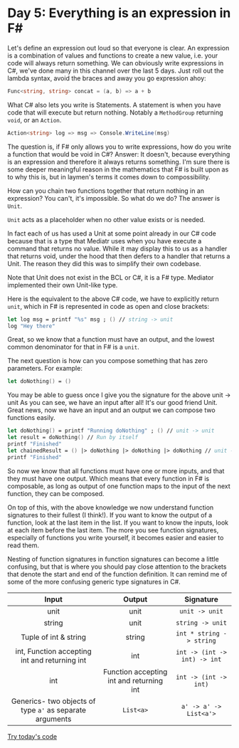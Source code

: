 # Day 5: Everything is an expression in F#

Let's define an expression out loud so that everyone is clear. An expression is a combination of values and functions to create a new value, i.e. your code will always return something.
We can obviously write expressions in C#, we've done many in this channel over the last 5 days. Just roll out the lambda syntax, avoid the braces and away you go expression ahoy:

```csharp
Func<string, string> concat = (a, b) => a + b
```

What C# also lets you write is Statements. A statement is when you have code that will execute but return nothing. Notably a `MethodGroup` returning `void`, or an `Action`.

```csharp
Action<string> log => msg => Console.WriteLine(msg)
```

The question is, if F# only allows you to write expressions, how do you write a function that would be void in C#?
Answer: It doesn't, because everything is an expression and therefore it always returns something. I'm sure there is some deeper meaningful reason in the mathematics that F# is built upon as to why this is, but in laymen's terms it comes down to compossibility.

How can you chain two functions together that return nothing in an expression? You can't, it's impossible. So what do we do? The answer is `Unit`.

`Unit` acts as a placeholder when no other value exists or is needed.

In fact each of us has used a Unit at some point already in our C# code because that is a type that Mediatr uses when you have execute a command that returns no value. While it may display this to us as a handler that returns void, under the hood that then defers to a handler that returns a Unit. The reason they did this was to simplify their own codebase.

Note that Unit does not exist in the BCL or C#, it is a F# type. Mediator implemented their own Unit-like type.

Here is the equivalent to the above C# code, we have to explicitly return `unit`, which in F# is represented in code as open and close brackets:

```fsharp
let log msg = printf "%s" msg ; () // string -> unit
log "Hey there"
```

Great, so we know that a function must have an output, and the lowest common denominator for that in F# is a `unit`.

The next question is how can you compose something that has zero parameters. For example:

```fsharp
let doNothing() = ()
```

You may be able to guess once I give you the signature for the above unit -> unit
As you can see, we have an input after all! It's our good friend Unit. Great news, now we have an input and an output we can compose two functions easily.

```fsharp
let doNothing() = printf "Running doNothing" ; () // unit -> unit
let result = doNothing() // Run by itself
printf "Finished"
let chainedResult = () |> doNothing |> doNothing |> doNothing // unit -> unit
printf "Finished"
```

So now we know that all functions must have one or more inputs, and that they must have one output. Which means that every function in F# is composable, as long as output of one function maps to the input of the next function, they can be composed.

On top of this, with the above knowledge we now understand function signatures to their fullest (I think!).
If you want to know the output of a function, look at the last item in the list.
If you want to know the inputs, look at each item before the last item.
The more you see function signatures, especially of functions you write yourself, it becomes easier and easier to read them.

Nesting of function signatures in function signatures can become a little confusing, but that is where you should pay close attention to the brackets that denote the start and end of the function definition. It can remind me of some of the more confusing generic type signatures in C#.

|                          Input                           |                  Output                  |          Signature           |
| :------------------------------------------------------: | :--------------------------------------: | :--------------------------: |
|                           unit                           |                   unit                   |        `unit -> unit`        |
|                          string                          |                   unit                   |       `string -> unit`       |
|                  Tuple of int & string                   |                  string                  |   `int * string -> string`   |
|      int, Function accepting int and returning int       |                   int                    | `int -> (int -> int) -> int` |
|                           int                            | Function accepting int and returning int |    `int -> (int -> int)`     |
| Generics- two objects of type `a'` as separate arguments |                `List<a>`                 |    `a' -> a' -> List<a'>`    |

[Try today's code](https://try.fsharp.org/#?code=DYUwLgBAJg9gcjMALAlgOwOYAoCUEC8AsAFARkQAOATumAGYQBEASgK5probTyKqaMS5CLhIlQkKiADOrYJHw8EyLqOIlqtBowBi6FNKQgog9cQkQAxkgCG6Y8xlyFIvAB8AfEr5cIn7yqYfl6wyvwYYsSaaPRMepyGxoxAA&html=DwCwLgtgNgfAsAKAAQqaApgQwCb2ag4CdMTJcMABwFp0BHAVwEsA3AXgCIBhAewDsw6AdQAqAT0roOSAMb9BAzoIAeYAPThoAbhkhMAJwDOJNgzAAzagA4OeQhqy5EhAEY9sYu6mBq3HvD6asEA&css=Q)